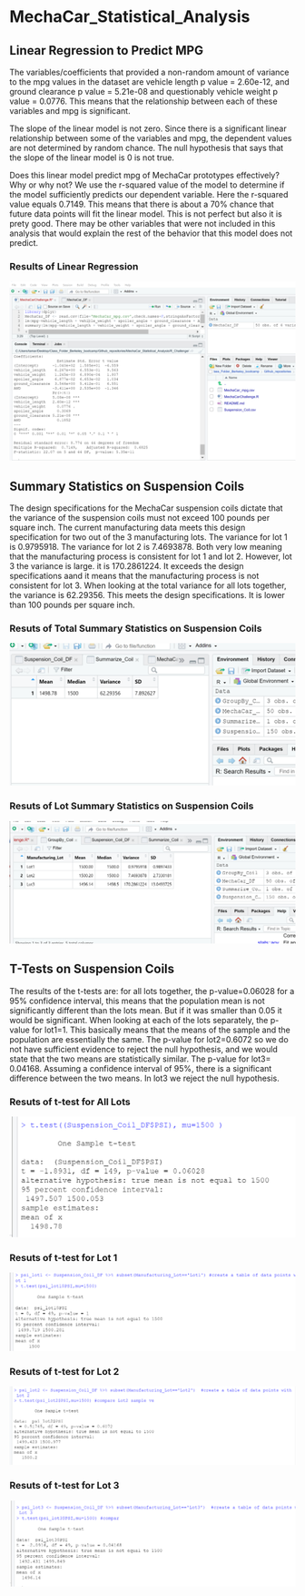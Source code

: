 # MechaCar_Statistical_Analysis

## Linear Regression to Predict MPG

The variables/coefficients that provided a non-random amount of variance to the mpg values in the dataset are vehicle length p value = 2.60e-12, and ground clearance p value = 5.21e-08 and questionably vehicle weight p value = 0.0776. This means that the relationship between each of these variables and mpg is significant.  

The slope of the linear model is not zero. Since there is a significant linear relationship between some of the variables and mpg, the dependent values are not determined by random chance. The null hypothesis that says that the slope of the linear model is 0 is not true. 


Does this linear model predict mpg of MechaCar prototypes effectively? Why or why not?
 We use the r-squared value of the model to determine if the model sufficiently predicts our dependent variable. Here the r-squared value equals 0.7149. This means that there is about a 70% chance that future data points will fit the linear model. This is not perfect but also it is prety good. There may be other variables that were not included in this analysis that would explain the rest of the behavior that this model does not predict. 

### Results of Linear Regression
![deliverable_1_results.PNG](deliverable_1_results.PNG)


## Summary Statistics on Suspension Coils

The design specifications for the MechaCar suspension coils dictate that the variance of the suspension coils must not exceed 100 pounds per square inch. The current manufacturing data meets this design specification for two out of the 3 manufacturing lots. The variance for lot 1 is 0.9795918. The variance for lot 2 is 7.4693878. Both very low meaning that the manufacturing process is consistent for lot 1 and lot 2. However, lot 3 the variance is large. it is 170.2861224. It exceeds the design specifications aand it means that the manufacturing process is not consistent for lot 3. When looking at the total variance for all lots together, the variance is 62.29356. This meets the design specifications. It is lower than 100 pounds per square inch. 


### Resuts of Total Summary Statistics on Suspension Coils
![total_summary.PNG](total_summary.PNG)

### Resuts of Lot Summary Statistics on Suspension Coils
![lot_summary.PNG](lot_summary.PNG)


## T-Tests on Suspension Coils
The results of the t-tests are: for all lots together, the p-value=0.06028 for a 95% confidence interval, this means that the population mean is not significantly different than the lots mean. But if it was smaller than 0.05 it would be significant. When looking at each of the lots separately, the p-value for lot1=1. This basically means that the means of the sample and the population are essentially the same. The p-value for lot2=0.6072 so we do not have sufficient evidence to reject the null hypothesis, and we would state that the two means are statistically similar. The p-value for lot3= 0.04168. Assuming a confidence interval of 95%, there is a significant difference between the two means. In lot3 we reject the null hypothesis. 


### Resuts of t-test for All Lots
![all_lots.PNG](all_lots.PNG)

### Resuts of t-test for Lot 1
![psi_lot1.PNG](psi_lot1.PNG)

### Resuts of t-test for Lot 2
![psi_lot2.PNG](psi_lot2.PNG)

### Resuts of t-test for Lot 3
![psi_lot3.PNG](psi_lot3.PNG)




